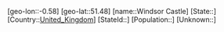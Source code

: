 ﻿---
location: [51.48,-0.58]
type: City
tags:
- geo/City


SpocWebEntityId: 35640
isDeleted: false
confidential: public

---
[geo-lon::-0.58]
[geo-lat::51.48]
[name::Windsor Castle]
[State::]
[Country::[United_Kingdom](geo/Continent/Europe/United_Kingdom.md)]
[StateId::]
[Population::]
[Unknown::]

